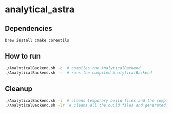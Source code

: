 # analytical_astra

## Dependencies
```bash
brew install cmake coreutils
```

## How to run
```bash
./AnalyticalBackend.sh -c  # compiles the AnalyticalBackend
./AnalyticalBackend.sh -r  # runs the compiled AnalyticalBackend
```

## Cleanup
```bash
./AnalyticalBackend.sh -l  # cleans temporary build files and the compiled binary
./AnalyticalBackend.sh -lr  # cleans all the build files and generated results 
```
